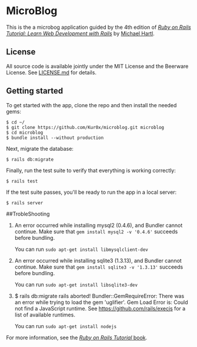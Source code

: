 # MicroBlog

This is the a microbog application guided by the 4th edition of [*Ruby on Rails Tutorial: Learn Web Development with Rails*](http://www.railstutorial.org/) by [Michael Hartl](http://www.michaelhartl.com/).

## License

All source code  is available jointly under the MIT License and the Beerware License. See [LICENSE.md](LICENSE.md) for details.

## Getting started

To get started with the app, clone the repo and then install the needed gems:

```
$ cd ~/
$ git clone https://github.com/Kur0x/microblog.git microblog
$ cd microblog
$ bundle install --without production
```

Next, migrate the database:

```
$ rails db:migrate
```

Finally, run the test suite to verify that everything is working correctly:

```
$ rails test
```

If the test suite passes, you'll be ready to run the app in a local server:

```
$ rails server
```
##TrobleShooting
1. An error occurred while installing mysql2 (0.4.6), and Bundler cannot continue.
   Make sure that `gem install mysql2 -v '0.4.6'` succeeds before bundling.

   You can run `sudo apt-get install libmysqlclient-dev`

2. An error occurred while installing sqlite3 (1.3.13), and Bundler cannot
   continue.
   Make sure that `gem install sqlite3 -v '1.3.13'` succeeds before bundling.

    You can run `sudo apt-get install libsqlite3-dev`

3. $ rails db:migrate
   rails aborted!
   Bundler::GemRequireError: There was an error while trying to load the gem 'uglifier'.
   Gem Load Error is: Could not find a JavaScript runtime. See https://github.com/rails/execjs for a list of available runtimes.

    You can run `sudo apt-get install nodejs`
    
For more information, see the
[*Ruby on Rails Tutorial* book](http://www.railstutorial.org/book).
